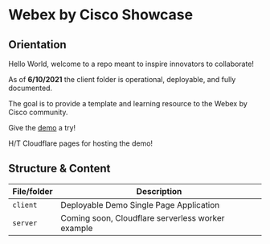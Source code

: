# Webex by Cisco Showcase

## Orientation
Hello World, welcome to a repo meant to inspire innovators to collaborate!

As of **6/10/2021** the client folder is operational, deployable, and fully documented.

The goal is to provide a template and learning resource to the Webex by Cisco community.

Give the [demo](https://github.com/BenjiFischman/WebexByCiscoDemo/blob/main/client/README.md) a try!

 H/T Cloudflare pages for hosting the demo!

## Structure & Content
| File/folder       | Description                                        |
|-------------------|----------------------------------------------------|
| `client`           | Deployable Demo Single Page Application |
| `server`  | Coming soon, Cloudflare serverless worker example |
